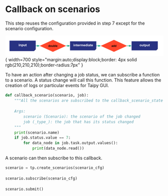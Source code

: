 # Callback on scenarios

This step reuses the configuration provided in step 7 except for the scenario configuration.

![](config_09.svg){ width=700 style="margin:auto;display:block;border: 4px solid rgb(210,210,210);border-radius:7px" }

To have an action after changing a job status, we can subscribe a function to a scenario. A status change will call this function. This feature allows the creation of logs or particular events for Taipy GUI.

```python
def callback_scenario(scenario, job):
    """All the scenarios are subscribed to the callback_scenario_state function. It means whenever a job is done, it is called.

    Args:
        scenario (Scenario): the scenario of the job changed
        job (_type_): the job that has its status changed
    """
    print(scenario.name)
    if job.status.value == 7:
        for data_node in job.task.output.values():
            print(data_node.read())

```

A scenario can then subscribe to this callback.

```python
scenario = tp.create_scenarios(scenario_cfg)

scenario.subscribe(scenario_cfg)

scenario.submit()
```
